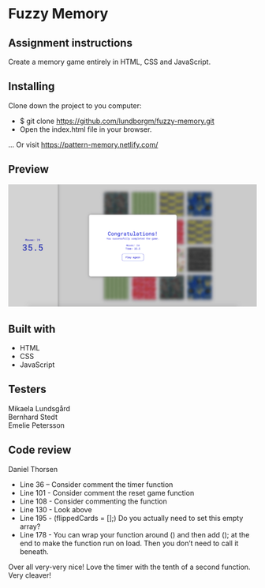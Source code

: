# Fuzzy Memory

## Assignment instructions

Create a memory game entirely in HTML, CSS and JavaScript.

## Installing

Clone down the project to you computer:
* $ git clone https://github.com/lundborgm/fuzzy-memory.git
* Open the index.html file in your browser.

... Or visit https://pattern-memory.netlify.com/

## Preview

<img src="img/memory-screenshot.png">

## Built with

* HTML
* CSS
* JavaScript

## Testers

Mikaela Lundsgård<br>
Bernhard Stedt<br>
Emelie Petersson

## Code review

Daniel Thorsen

* Line 36 – Consider comment the timer function
* Line 101 - Consider comment the reset game function
* Line 108 - Consider commenting the function
* Line 130 - Look above
* Line 195 - (flippedCards = [];) Do you actually need to set this empty array?
* Line 178 - You can wrap your function around () and then add (); at the end to make the function run on load.  Then you don’t need to call it beneath.

Over all very-very nice! Love the timer with the tenth of a second function. Very cleaver!
